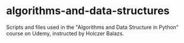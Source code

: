 # algorithms-and-data-structures
Scripts and files used in the "Algorithms and Data Structure in Python" course on Udemy, instructed by Holczer Balazs.
